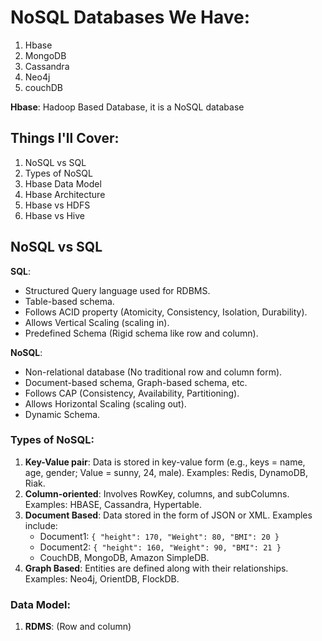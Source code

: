# NoSQL Databases We Have:
1. Hbase
2. MongoDB
3. Cassandra
4. Neo4j
5. couchDB

**Hbase**: Hadoop Based Database, it is a NoSQL database

## Things I'll Cover:
1. NoSQL vs SQL
2. Types of NoSQL
3. Hbase Data Model
4. Hbase Architecture
5. Hbase vs HDFS
6. Hbase vs Hive

## NoSQL vs SQL

**SQL**:
- Structured Query language used for RDBMS.
- Table-based schema.
- Follows ACID property (Atomicity, Consistency, Isolation, Durability).
- Allows Vertical Scaling (scaling in).
- Predefined Schema (Rigid schema like row and column).

**NoSQL**:
- Non-relational database (No traditional row and column form).
- Document-based schema, Graph-based schema, etc.
- Follows CAP (Consistency, Availability, Partitioning).
- Allows Horizontal Scaling (scaling out).
- Dynamic Schema.

### Types of NoSQL:
1. **Key-Value pair**: Data is stored in key-value form (e.g., keys = name, age, gender; Value = sunny, 24, male). Examples: Redis, DynamoDB, Riak.
2. **Column-oriented**: Involves RowKey, columns, and subColumns. Examples: HBASE, Cassandra, Hypertable.
3. **Document Based**: Data stored in the form of JSON or XML. Examples include:
   - Document1: `{ "height": 170, "Weight": 80, "BMI": 20 }`
   - Document2: `{ "height": 160, "Weight": 90, "BMI": 21 }`
   - CouchDB, MongoDB, Amazon SimpleDB.
4. **Graph Based**: Entities are defined along with their relationships. Examples: Neo4j, OrientDB, FlockDB.

### Data Model:
1. **RDMS**: (Row and column)
